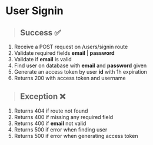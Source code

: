# User Signin

> ## Success ✅

1. Receive a POST request on /users/signin route
2. Validate required fields **email** | **password**
3. Validate if **email** is valid
4. Find user on database with **email** and **password** given
5. Generate an access token by user **id** with 1h expiration
6. Returns 200 with access token and username

> ## Exception ❌

1. Returns 404 if route not found
3. Returns 400 if missing any required field
4. Returns 400 if **email** not valid
4. Returns 500 if error when finding user
5. Returns 500 if error when generating access token